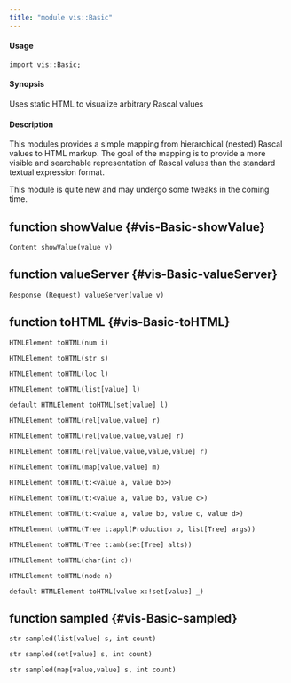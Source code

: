 ```yaml
---
title: "module vis::Basic"
---
```


#### Usage

`import vis::Basic;`

#### Synopsis

Uses static HTML to visualize arbitrary Rascal values

#### Description


This modules provides a simple mapping from hierarchical (nested)
Rascal values to HTML markup. The goal of the mapping is to provide
a more visible and searchable representation of Rascal values than
the standard textual expression format.

This module is quite new and may undergo some tweaks in the coming time.


## function showValue {#vis-Basic-showValue}

```rascal
Content showValue(value v)

```

## function valueServer {#vis-Basic-valueServer}

```rascal
Response (Request) valueServer(value v)

```

## function toHTML {#vis-Basic-toHTML}

```rascal
HTMLElement toHTML(num i)

HTMLElement toHTML(str s)

HTMLElement toHTML(loc l)

HTMLElement toHTML(list[value] l)

default HTMLElement toHTML(set[value] l)

HTMLElement toHTML(rel[value,value] r)

HTMLElement toHTML(rel[value,value,value] r)

HTMLElement toHTML(rel[value,value,value,value] r)

HTMLElement toHTML(map[value,value] m)

HTMLElement toHTML(t:<value a, value bb>)

HTMLElement toHTML(t:<value a, value bb, value c>)

HTMLElement toHTML(t:<value a, value bb, value c, value d>)

HTMLElement toHTML(Tree t:appl(Production p, list[Tree] args))

HTMLElement toHTML(Tree t:amb(set[Tree] alts))

HTMLElement toHTML(char(int c))

HTMLElement toHTML(node n)

default HTMLElement toHTML(value x:!set[value] _)

```

## function sampled {#vis-Basic-sampled}

```rascal
str sampled(list[value] s, int count)

str sampled(set[value] s, int count)

str sampled(map[value,value] s, int count)

```

